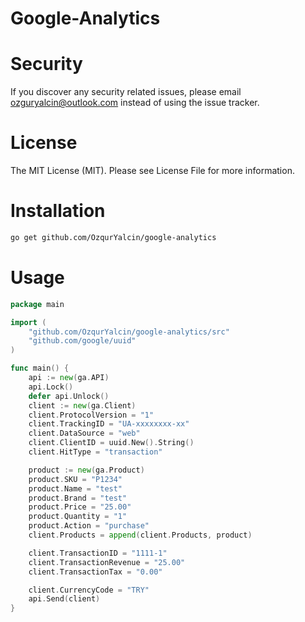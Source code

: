 # Google-Analytics

# Security
If you discover any security related issues, please email ozguryalcin@outlook.com instead of using the issue tracker.

# License
The MIT License (MIT). Please see License File for more information.

# Installation
```bash
go get github.com/OzqurYalcin/google-analytics
```

# Usage
```go
package main

import (
	"github.com/OzqurYalcin/google-analytics/src"
	"github.com/google/uuid"
)

func main() {
	api := new(ga.API)
	api.Lock()
	defer api.Unlock()
	client := new(ga.Client)
	client.ProtocolVersion = "1"
	client.TrackingID = "UA-xxxxxxxx-xx"
	client.DataSource = "web"
	client.ClientID = uuid.New().String()
	client.HitType = "transaction"

	product := new(ga.Product)
	product.SKU = "P1234"
	product.Name = "test"
	product.Brand = "test"
	product.Price = "25.00"
	product.Quantity = "1"
	product.Action = "purchase"
	client.Products = append(client.Products, product)

	client.TransactionID = "1111-1"
	client.TransactionRevenue = "25.00"
	client.TransactionTax = "0.00"

	client.CurrencyCode = "TRY"
	api.Send(client)
}
```
